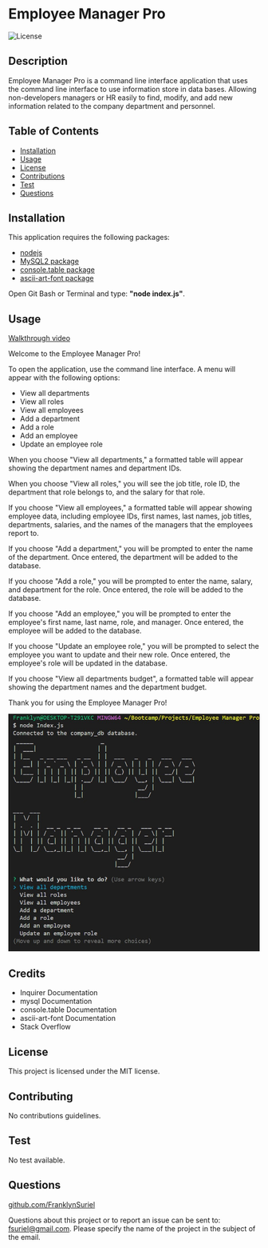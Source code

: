 # Employee Manager Pro

![License](https://img.shields.io/badge/license-MIT-green)
  
## Description

Employee Manager Pro is a command line interface application that uses the command line interface to use information store in data bases. Allowing non-developers managers or HR easily to find, modify, and add new  information related to the company department and personnel.

## Table of Contents

  - [Installation](#Installation)
  - [Usage](#Usage)
  - [License](#License)
  - [Contributions](#Contributions)
  - [Test](#Test)
  - [Questions](#Questions)

## Installation
 
This application requires the following packages:
- [nodejs](https://nodejs.org/en/)
- [MySQL2 package](https://www.npmjs.com/package/mysql2)
- [console.table package](https://www.npmjs.com/package/console.table)
- [ascii-art-font package](https://www.npmjs.com/package/ascii-art-font)

Open Git Bash or Terminal and type: **"node index.js"**.

## Usage


[Walkthrough video](https://drive.google.com/file/d/1J_n1tLwuytSrPyhiFR_X62Mej1VhqLcz/view?usp=sharing)

Welcome to the Employee Manager Pro!

To open the application, use the command line interface. A menu will appear with the following options:

- View all departments
- View all roles
- View all employees
- Add a department
- Add a role
- Add an employee
- Update an employee role

When you choose "View all departments," a formatted table will appear showing the department names and department IDs.

When you choose "View all roles," you will see the job title, role ID, the department that role belongs to, and the salary for that role.

If you choose "View all employees," a formatted table will appear showing employee data, including employee IDs, first names, last names, job titles, departments, salaries, and the names of the managers that the employees report to.

If you choose "Add a department," you will be prompted to enter the name of the department. Once entered, the department will be added to the database.

If you choose "Add a role," you will be prompted to enter the name, salary, and department for the role. Once entered, the role will be added to the database.

If you choose "Add an employee," you will be prompted to enter the employee's first name, last name, role, and manager. Once entered, the employee will be added to the database.

If you choose "Update an employee role," you will be prompted to select the employee you want to update and their new role. Once entered, the employee's role will be updated in the database.

If you choose "View all departments budget", a formatted table will appear showing the department names
and the department budget.

Thank you for using the Employee Manager Pro!

![Employee Manager Pro](./assets/Pictures/Emplotee%20Manager%20Pro.jpg)



## Credits

- Inquirer Documentation
- mysql Documentation
- console.table Documentation
- ascii-art-font Documentation
- Stack Overflow

## License

This project is licensed under the MIT license.

## Contributing

No contributions guidelines.

## Test

No test available.

## Questions

[github.com/FranklynSuriel](https://github.com/FranklynSuriel)

Questions about this project or to report an issue can be sent to:
fsuriel@gmail.com. Please specify the name of the project in the subject of the email.
